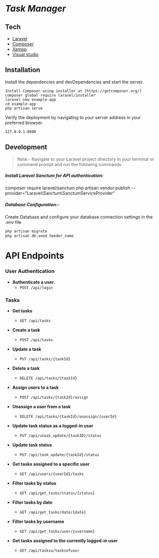 # _Task Manager_

## Tech
- [Laravel](https://laravel.com/)
- [Composer](https://getcomposer.org/)
- [Xampp](https://www.apachefriends.org/index.html)
- [Visual studio](https://code.visualstudio.com/)

## Installation

Install the dependencies and devDependencies and start the server.

```
Install Composer using installer at [https://getcomposer.org/]
composer global require laravel/installer
laravel new example-app
cd example-app
php artisan serve
```
Verify the deployment by navigating to your server address in
your preferred browser.

```sh
127.0.0.1:8000
```
## Development
> Note:- Navigate to your Laravel project directory in your terminal or command prompt and run the following commands:

##### Install Laravel Sanctum for API authentication:
composer require laravel/sanctum
php artisan vendor:publish --provider="Laravel\Sanctum\SanctumServiceProvider"

##### Database Configuration:- 
Create Database and  configure your database connection settings in the .env file

```sh
php artisan migrate
php artisan db:seed Seeder_name
```

# API Endpoints

### User Authentication

- **Authenticate a user.**
  - `POST /api/login`

### Tasks
- **Get tasks**
  - `GET /api/tasks`
  
- **Create a task**
  - `POST /api/tasks`
  
- **Update a task**
  - `PUT /api/tasks/{taskId}`
  
- **Delete a task**
  - `DELETE /api/tasks/{taskId}`
  
- **Assign users to a task**
  - `POST /api/tasks/{taskId}/assign`
  
- **Unassign a user from a task**
  - `DELETE /api/tasks/{taskId}/unassign/{userId}`
  
- **Update task status as a logged-in user**
  - `PUT /api/utask_update/{taskID}/status`
  
- **Update task status**
  - `PUT /api/task_update/{taskId}/status`
  
- **Get tasks assigned to a specific user**
  - `GET /api/users/{userId}/tasks`
  
- **Filter tasks by status**
  - `GET /api/get_tasks/status/{status}`
  
- **Filter tasks by date**
  - `GET /api/get_tasks/date/{date}`
  
- **Filter tasks by username**
  - `GET /api/get_tasks/user/{username}`
  
- **Get tasks assigned to the currently logged-in user**
  - `GET /api/tasksu/tasksofuser`

